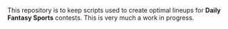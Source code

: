 This repository is to keep scripts used to create optimal lineups for **Daily Fantasy Sports** contests. This is very much a work in progress.
